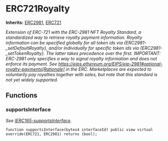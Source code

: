 # ERC721Royalty
**Inherits:**
[ERC2981](/lib/solady/src/tokens/ERC2981.sol/abstract.ERC2981.md), [ERC721](/lib/solady/src/tokens/ERC721.sol/abstract.ERC721.md)

*Extension of ERC-721 with the ERC-2981 NFT Royalty Standard, a standardized way to retrieve royalty payment
information.
Royalty information can be specified globally for all token ids via {ERC2981-_setDefaultRoyalty}, and/or individually
for specific token ids via {ERC2981-_setTokenRoyalty}. The latter takes precedence over the first.
IMPORTANT: ERC-2981 only specifies a way to signal royalty information and does not enforce its payment. See
https://eips.ethereum.org/EIPS/eip-2981#optional-royalty-payments[Rationale] in the ERC. Marketplaces are expected to
voluntarily pay royalties together with sales, but note that this standard is not yet widely supported.*


## Functions
### supportsInterface

*See [IERC165-supportsInterface](/lib/openzeppelin-contracts/contracts/token/ERC721/extensions/ERC721Enumerable.sol/abstract.ERC721Enumerable.md#supportsinterface).*


```solidity
function supportsInterface(bytes4 interfaceId) public view virtual override(ERC721, ERC2981) returns (bool);
```

